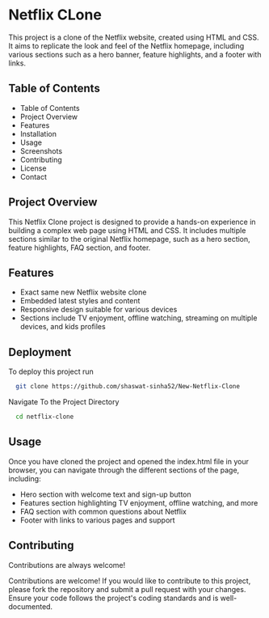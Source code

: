 
# Netflix CLone

This project is a clone of the Netflix website, created using HTML and CSS. It aims to replicate the look and feel of the Netflix homepage, including various sections such as a hero banner, feature highlights, and a footer with links.


## Table of Contents



- Table of Contents
- Project Overview
- Features
- Installation
- Usage
- Screenshots
- Contributing
- License
- Contact
## Project Overview
This Netflix Clone project is designed to provide a hands-on experience in building a complex web page using HTML and CSS. It includes multiple sections similar to the original Netflix homepage, such as a hero section, feature highlights, FAQ section, and footer.
## Features
- Exact same new Netflix website clone
- Embedded latest styles and content
- Responsive design suitable for various devices
- Sections include TV enjoyment, offline watching, streaming on multiple devices, and kids profiles
## Deployment

To deploy this project run

```bash
  git clone https://github.com/shaswat-sinha52/New-Netflix-Clone
```
Navigate To the Project Directory
```bash
  cd netflix-clone
```


## Usage
Once you have cloned the project and opened the index.html file in your browser, you can navigate through the different sections of the page, including:

- Hero section with welcome text and sign-up button
- Features section highlighting TV enjoyment, offline watching, and more
- FAQ section with common questions about Netflix
- Footer with links to various pages and support
## Contributing

Contributions are always welcome!

Contributions are welcome! If you would like to contribute to this project, please fork the repository and submit a pull request with your changes. Ensure your code follows the project's coding standards and is well-documented.


